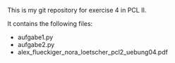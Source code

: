 This is my git repository for exercise 4 in PCL II.

It contains the following files:
- aufgabe1.py
- aufgabe2.py
- alex_flueckiger_nora_loetscher_pcl2_uebung04.pdf